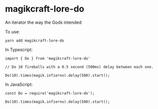 # magikcraft-lore-do

An iterator the way the Gods intended

To use:

```
yarn add magikcraft-lore-do
```

In Typescript:

```
import { Do } from 'magikcraft-lore-do'

// Do 10 fireballs with a 0.5 second (500ms) delay between each one.

Do(10).times(magik.infierno).delay(500).start();
```

In JavaScript:

```
const Do = require('magikcraft-lore-do');

Do(10).times(magik.infierno).delay(500).start();
```